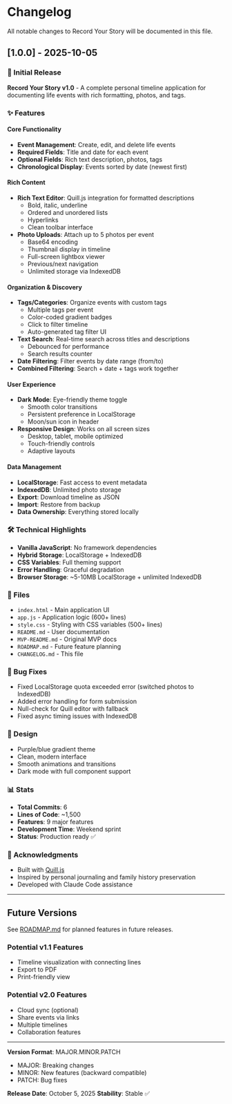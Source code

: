 # Changelog

All notable changes to Record Your Story will be documented in this file.

## [1.0.0] - 2025-10-05

### 🎉 Initial Release

**Record Your Story v1.0** - A complete personal timeline application for documenting life events with rich formatting, photos, and tags.

### ✨ Features

#### Core Functionality
- **Event Management**: Create, edit, and delete life events
- **Required Fields**: Title and date for each event
- **Optional Fields**: Rich text description, photos, tags
- **Chronological Display**: Events sorted by date (newest first)

#### Rich Content
- **Rich Text Editor**: Quill.js integration for formatted descriptions
  - Bold, italic, underline
  - Ordered and unordered lists
  - Hyperlinks
  - Clean toolbar interface
- **Photo Uploads**: Attach up to 5 photos per event
  - Base64 encoding
  - Thumbnail display in timeline
  - Full-screen lightbox viewer
  - Previous/next navigation
  - Unlimited storage via IndexedDB

#### Organization & Discovery
- **Tags/Categories**: Organize events with custom tags
  - Multiple tags per event
  - Color-coded gradient badges
  - Click to filter timeline
  - Auto-generated tag filter UI
- **Text Search**: Real-time search across titles and descriptions
  - Debounced for performance
  - Search results counter
- **Date Filtering**: Filter events by date range (from/to)
- **Combined Filtering**: Search + date + tags work together

#### User Experience
- **Dark Mode**: Eye-friendly theme toggle
  - Smooth color transitions
  - Persistent preference in LocalStorage
  - Moon/sun icon in header
- **Responsive Design**: Works on all screen sizes
  - Desktop, tablet, mobile optimized
  - Touch-friendly controls
  - Adaptive layouts

#### Data Management
- **LocalStorage**: Fast access to event metadata
- **IndexedDB**: Unlimited photo storage
- **Export**: Download timeline as JSON
- **Import**: Restore from backup
- **Data Ownership**: Everything stored locally

### 🛠️ Technical Highlights

- **Vanilla JavaScript**: No framework dependencies
- **Hybrid Storage**: LocalStorage + IndexedDB
- **CSS Variables**: Full theming support
- **Error Handling**: Graceful degradation
- **Browser Storage**: ~5-10MB LocalStorage + unlimited IndexedDB

### 📁 Files

- `index.html` - Main application UI
- `app.js` - Application logic (600+ lines)
- `style.css` - Styling with CSS variables (500+ lines)
- `README.md` - User documentation
- `MVP-README.md` - Original MVP docs
- `ROADMAP.md` - Future feature planning
- `CHANGELOG.md` - This file

### 🐛 Bug Fixes

- Fixed LocalStorage quota exceeded error (switched photos to IndexedDB)
- Added error handling for form submission
- Null-check for Quill editor with fallback
- Fixed async timing issues with IndexedDB

### 🎨 Design

- Purple/blue gradient theme
- Clean, modern interface
- Smooth animations and transitions
- Dark mode with full component support

### 📊 Stats

- **Total Commits**: 6
- **Lines of Code**: ~1,500
- **Features**: 9 major features
- **Development Time**: Weekend sprint
- **Status**: Production ready ✅

### 🙏 Acknowledgments

- Built with [Quill.js](https://quilljs.com/)
- Inspired by personal journaling and family history preservation
- Developed with Claude Code assistance

---

## Future Versions

See [ROADMAP.md](ROADMAP.md) for planned features in future releases.

### Potential v1.1 Features
- Timeline visualization with connecting lines
- Export to PDF
- Print-friendly view

### Potential v2.0 Features
- Cloud sync (optional)
- Share events via links
- Multiple timelines
- Collaboration features

---

**Version Format**: MAJOR.MINOR.PATCH
- MAJOR: Breaking changes
- MINOR: New features (backward compatible)
- PATCH: Bug fixes

**Release Date**: October 5, 2025
**Stability**: Stable ✅
